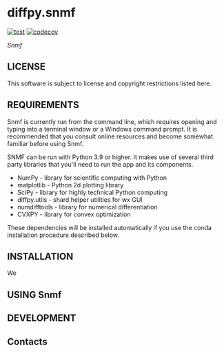 # diffpy.snmf

[![test](https://github.com/diffpy/diffpy.snmf/actions/workflows/main.yml/badge.svg)](https://github.com/diffpy/diffpy.snmf/actions/workflows/main.yml)
[![codecov](https://codecov.io/gh/diffpy/diffpy.snmf/branch/main/graph/badge.svg)](https://codecov.io/gh/diffpy/diffpy.snmf)


_Snmf_ 


## LICENSE

This software is subject to license and copyright restrictions listed here.


## REQUIREMENTS

Snmf is currently run from the command line, which requires opening and typing into a terminal window or a Windows 
command prompt. It is recommended that you consult online resources and become somewhat familiar before using Snmf.

SNMF can be run with Python 3.9 or higher. It makes use of several third party libraries that you'll need to run the app
and its components.
- NumPy - library for scientific computing with Python
- matplotlib - Python 2d plotting library
- SciPy - library for highly technical Python computing
- diffpy.utils - shard helper utilities for wx GUI
- numdifftools - library for numerical differentiation
- CVXPY - library for convex optimization

These dependencies will be installed automatically if you use the conda installation procedure described below.

## INSTALLATION
We 

## USING Snmf

## DEVELOPMENT

## Contacts